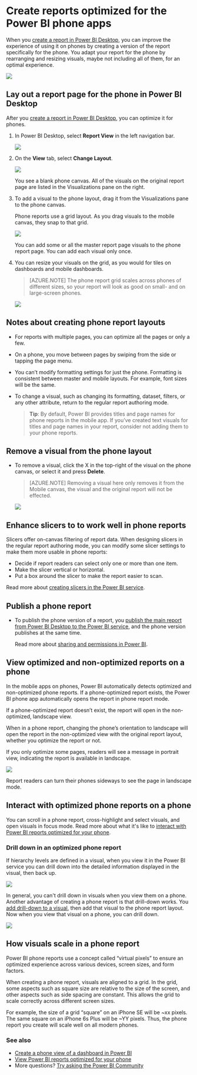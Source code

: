 <properties 
   pageTitle="Create reports optimized for the Power BI phone apps"
   description="Learn how to optimize report pages in Power BI Desktop for the Power BI phone apps."
   services="powerbi" 
   documentationCenter="" 
   authors="maggiesMSFT" 
   manager="erikre" 
   backup=""
   editor=""
   tags=""
   qualityFocus="no"
   qualityDate=""/>
 
<tags
   ms.service="powerbi"
   ms.devlang="NA"
   ms.topic="article"
   ms.tgt_pltfrm="NA"
   ms.workload="powerbi"
   ms.date="03/02/2017"
   ms.author="maggies"/>

# Create reports optimized for the Power BI phone apps

When you [create a report in Power BI Desktop](powerbi-desktop-report-view.md), you can improve the experience of using it on phones by creating a version of the report specifically for the phone. You adapt your report for the phone by rearranging and resizing visuals, maybe not including all of them, for an optimal experience.  

![](media/powerbi-desktop-create-phone-report/07-power-bi-phone-report-portrait.png)

## Lay out a report page for the phone in Power BI Desktop

After you [create a report in Power BI Desktop](powerbi-desktop-report-view.md), you can optimize it for phones.

1. In Power BI Desktop, select **Report View** in the left navigation bar.

    ![](media/powerbi-desktop-create-phone-report/PBI_ReportViewInPBIDesigner_ChangeView.png)

2. On the **View** tab, select **Change Layout**.  

    ![](media/powerbi-desktop-create-phone-report/01_change_form_factor.gif)

    You see a blank phone canvas. All of the visuals on the original report page are listed in the Visualizations pane on the right.
 
2. To add a visual to the phone layout, drag it from the Visualizations pane to the phone canvas.

    Phone reports use a grid layout. As you drag visuals to the mobile canvas, they snap to that grid.

    ![](media/powerbi-desktop-create-phone-report/02_Dragging_and_droping_a_vis.gif)

    You can add some or all the master report page visuals to the phone report page. You can add each visual only once.

3.	You can resize your visuals on the grid, as you would for tiles on dashboards and mobile dashboards.

    > [AZURE.NOTE] The phone report grid scales across phones of different sizes, so your report will look as good on small- and on large-screen phones.

    ![](media/powerbi-desktop-create-phone-report/03_Resizing_a_viz_to_grid.gif)

## Notes about creating phone report layouts
- For reports with multiple pages, you can optimize all the pages or only a few. 
- On a phone, you move between pages by swiping from the side or tapping the page menu.
- You can’t modify formatting settings for just the phone. Formatting is consistent between master and mobile layouts. For example, font sizes will be the same.
- To change a visual, such as changing its formatting, dataset, filters, or any other attribute, return to the regular report authoring mode.

    > **Tip**: By default, Power BI provides titles and page names for phone reports in the mobile app. If you’ve created text visuals for titles and page names in your report, consider not adding them to your phone reports.     

## Remove a visual from the phone layout

-  To remove a visual, click the X in the top-right  of the visual on the phone canvas, or select it and press **Delete**.

    > [AZURE.NOTE] Removing a visual here only removes it from the Mobile canvas, the visual and the original report will not be effected.
    
    ![](media/powerbi-desktop-create-phone-report/05_Removing_a_vis.gif)

## Enhance slicers to to work well in phone reports
Slicers offer on-canvas filtering of report data. When designing slicers in the regular report authoring mode, you can modify some slicer settings to make them more usable in phone reports:

- Decide if report readers can select only one or more than one item.
- Make the slicer vertical or horizontal. 
- Put a box around the slicer to make the report easier to scan.

Read more about [creating slicers in the Power BI service](powerbi-learning-3-4-create-slicers.md).

## Publish a phone report
- To publish the phone version of a report, you [publish the main report from Power BI Desktop to the Power BI service](powerbi-desktop-upload-desktop-files.md), and the phone version publishes at the same time.

    Read more about [sharing and permissions in Power BI](powerbi-service-how-should-i-share-my-dashboard.md).

## View optimized and non-optimized reports on a phone 

In the mobile apps on phones, Power BI automatically detects optimized and non-optimized phone reports. If a phone-optimized report exists, the Power BI phone app automatically opens the report in phone report mode.

If a phone-optimized report doesn’t exist, the report will open in the non-optimized, landscape view.  

When in a phone report, changing the phone’s orientation to landscape will open the report in the non-optimized view with the original report layout, whether you optimize the report or not.

If you only optimize some pages, readers will see a message in portrait view, indicating the report is available in landscape.

![](media/powerbi-desktop-create-phone-report/06-power-bi-phone-report-page-not-optimized.png)

Report readers can turn their phones sideways to see the page in landscape mode.

## Interact with optimized phone reports on a phone

You can scroll in a phone report, cross-highlight and select visuals, and open visuals in focus mode. Read more about what it's like to [interact with Power BI reports optimized for your phone](powerbi-mobile-view-phone-report.md).

### Drill down in an optimized phone report

If hierarchy levels are defined in a visual, when you view it in the Power BI service you can drill down into the detailed information displayed in the visual, then back up. 

![](media/powerbi-desktop-create-phone-report/power-bi-drill-icon.png)

In general, you can't drill down in visuals when you view them on a phone. Another advantage of creating a phone report is that drill-down works. You [add drill-down to a visual](powerbi-service-drill-down-in-a-visualization.md), then add that visual to the phone report layout. Now when you view that visual on a phone, you can drill down.

![](media/powerbi-desktop-create-phone-report/power-bi-phone-report-expand-levels.png)


## How visuals scale in a phone report
Power BI phone reports use a concept called “virtual pixels” to ensure an optimized experience across various devices, screen sizes, and form factors.  

When creating a phone report, visuals are aligned to a grid. In the grid, some aspects such as square size are relative to the size of the screen, and other aspects such as side spacing are constant.
This allows the grid to scale correctly across different screen sizes.

For example, the size of a grid “square” on an iPhone SE will be ~xx pixels. The same square on an iPhone 6s Plus will be ~YY pixels. Thus, the phone report you create will scale well on all modern phones.    

### See also
- [Create a phone view of a dashboard in Power BI](powerbi-service-create-dashboard-phone-view.md)
- [View Power BI reports optimized for your phone](powerbi-mobile-view-phone-report.md)
- More questions? [Try asking the Power BI Community](http://community.powerbi.com/)

